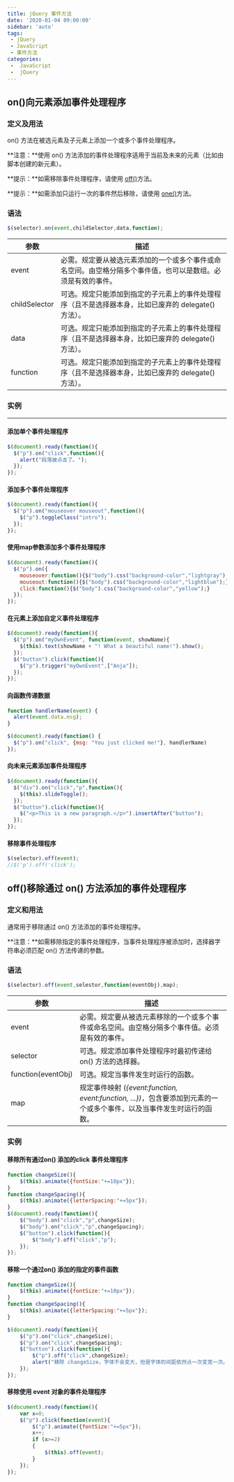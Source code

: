 ```yaml
---
title: jQuery 事件方法
date: '2020-01-04 09:00:00'
sidebar: 'auto'
tags:
 - jQuery
 - JavaScript
 - 事件方法
categories:
 -  JavaScript
 -  jQuery
---
```


##  on()向元素添加事件处理程序

###  定义及用法

on() 方法在被选元素及子元素上添加一个或多个事件处理程序。

**注意：**使用 on() 方法添加的事件处理程序适用于当前及未来的元素（比如由脚本创建的新元素）。

**提示：**如需移除事件处理程序，请使用 <u>off()</u>方法。

**提示：**如需添加只运行一次的事件然后移除，请使用 <u>one()</u>方法。

###  语法

```javascript
$(selector).on(event,childSelector,data,function);
```

| 参数          | 描述                                                         |
| ------------- | ------------------------------------------------------------ |
| event         | 必需。规定要从被选元素添加的一个或多个事件或命名空间。由空格分隔多个事件值，也可以是数组。必须是有效的事件。 |
| childSelector | 可选。规定只能添加到指定的子元素上的事件处理程序（且不是选择器本身，比如已废弃的 delegate() 方法）。 |
| data          | 可选。规定只能添加到指定的子元素上的事件处理程序（且不是选择器本身，比如已废弃的 delegate() 方法）。 |
| function      | 可选。规定只能添加到指定的子元素上的事件处理程序（且不是选择器本身，比如已废弃的 delegate() 方法）。 |

###  实例

------

####  添加单个事件处理程序

```javascript
$(document).ready(function(){
  $("p").on("click",function(){
    alert("段落被点击了。");
  });
});
```

####  添加多个事件处理程序

```javascript
$(document).ready(function(){
  $("p").on("mouseover mouseout",function(){
    $("p").toggleClass("intro");
  });
});
```

####  使用map参数添加多个事件处理程序

```javascript
$(document).ready(function(){
  $("p").on({
    mouseover:function(){$("body").css("background-color","lightgray");},  
    mouseout:function(){$("body").css("background-color","lightblue");}, 
    click:function(){$("body").css("background-color","yellow");}  
  });
});
```

####  在元素上添加自定义事件处理程序

```javascript
$(document).ready(function(){
  $("p").on("myOwnEvent", function(event, showName){
    $(this).text(showName + "! What a beautiful name!").show();
  });
  $("button").click(function(){
    $("p").trigger("myOwnEvent",["Anja"]);
  });
});
```

####  向函数传递数据

```javascript
function handlerName(event) {
  alert(event.data.msg);
}

$(document).ready(function() {
  $("p").on("click", {msg: "You just clicked me!"}, handlerName)
});
```

####  向未来元素添加事件处理程序

```javascript
$(document).ready(function(){
  $("div").on("click","p",function(){
    $(this).slideToggle();
  });
  $("button").click(function(){
    $("<p>This is a new paragraph.</p>").insertAfter("button");
  });
});
```

####  移除事件处理程序

```javascript
$(selector).off(event);
//$('p').off('click');
```

##  off()移除通过 on() 方法添加的事件处理程序

###  定义和用法

通常用于移除通过 on() 方法添加的事件处理程序。

**注意：**如需移除指定的事件处理程序，当事件处理程序被添加时，选择器字符串必须匹配 on() 方法传递的参数。

###  语法

```javascript
$(selector).off(event,selestor,function(eventObj),map);
```

| 参数               | 描述                                                         |
| ------------------ | ------------------------------------------------------------ |
| event              | 必需。规定要从被选元素移除的一个或多个事件或命名空间。由空格分隔多个事件值。必须是有效的事件。 |
| selector           | 可选。规定添加事件处理程序时最初传递给 on() 方法的选择器。   |
| function(eventObj) | 可选。规定当事件发生时运行的函数。                           |
| map                | 规定事件映射 (*{event:function, event:function, ...})*，包含要添加到元素的一个或多个事件，以及当事件发生时运行的函数。 |

###  实例

####  移除所有通过on() 添加的click 事件处理程序

```javascript
function changeSize(){
	$(this).animate({fontSize:"+=10px"});
}
function changeSpacing(){
	$(this).animate({letterSpacing:"+=5px"});
}
$(document).ready(function(){
	$("body").on("click","p",changeSize);
	$("body").on("click","p",changeSpacing);
	$("button").click(function(){
		$("body").off("click","p");
	});
});
```

####  移除一个通过on() 添加的指定的事件函数

```javascript
function changeSize(){
	$(this).animate({fontSize:"+=10px"});
}
function changeSpacing(){
	$(this).animate({letterSpacing:"+=5px"});
}

$(document).ready(function(){
	$("p").on("click",changeSize);
	$("p").on("click",changeSpacing);
	$("button").click(function(){
		$("p").off("click",changeSize);
		alert("移除 changeSize，字体不会变大，但是字体的间距依然点一次变宽一次。");
	});
});
```

####  移除使用 event 对象的事件处理程序

```javascript
$(document).ready(function(){
    var x=0;
    $("p").click(function(event){
        $("p").animate({fontSize:"+=5px"});
        x++;
        if (x>=2)
        {
            $(this).off(event);
        }
    });
});
```

